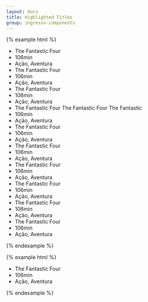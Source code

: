 ```yaml
---
layout: docs
title: Highlighted Titles 
group: ingresso-components
---
```


{% example html %}

<ul class="list-type01">
  <li class="lt-tp01-it">The Fantastic Four</li>
  <li class="lt-tp01-it">106min</li>
  <li class="lt-tp01-it">Ação, Aventura</li>
  <li class="lt-tp01-it">The Fantastic Four</li>
  <li class="lt-tp01-it">106min</li>
  <li class="lt-tp01-it">Ação, Aventura</li>
  <li class="lt-tp01-it">The Fantastic Four</li>
  <li class="lt-tp01-it">106min</li>
  <li class="lt-tp01-it">Ação, Aventura</li>
  <li class="lt-tp01-it">The Fantastic Four The Fantastic Four The Fantastic</li>
  <li class="lt-tp01-it">106min</li>
  <li class="lt-tp01-it">Ação, Aventura</li>
  <li class="lt-tp01-it">The Fantastic Four</li>
  <li class="lt-tp01-it">106min</li>
  <li class="lt-tp01-it">Ação, Aventura</li>
  <li class="lt-tp01-it">The Fantastic Four</li>
  <li class="lt-tp01-it">106min</li>
  <li class="lt-tp01-it">Ação, Aventura</li>
  <li class="lt-tp01-it">The Fantastic Four</li>
  <li class="lt-tp01-it">106min</li>
  <li class="lt-tp01-it">Ação, Aventura</li>
  <li class="lt-tp01-it">The Fantastic Four</li>
  <li class="lt-tp01-it">106min</li>
  <li class="lt-tp01-it">Ação, Aventura</li>
  <li class="lt-tp01-it">The Fantastic Four</li>
  <li class="lt-tp01-it">106min</li>
  <li class="lt-tp01-it">Ação, Aventura</li>
  <li class="lt-tp01-it">The Fantastic Four</li>
  <li class="lt-tp01-it">106min</li>
  <li class="lt-tp01-it">Ação, Aventura</li>
</ul>

{% endexample %}

{% example html %}

<ul class="list-type02">
  <li class="lt-tp02-it">The Fantastic Four</li>
  <li class="lt-tp02-it">106min</li>
  <li class="lt-tp02-it">Ação, Aventura</li>
</ul>

{% endexample %}
